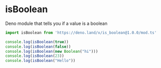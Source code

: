 # isBoolean
Deno module that tells you if a value is a boolean

```ts
import isBoolean from 'https://deno.land/x/is_boolean@1.0.0/mod.ts'

console.log(isBoolean(true))
console.log(isBoolean(false))
console.log(isBoolean(new Boolean("hi")))
console.log(isBoolean(23))
console.log(isBoolean("Hello"))
```
